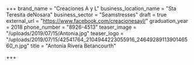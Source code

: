 +++
brand_name = "Creaciones A y L"
business_location_name = "Sta Teresita deNosara"
business_sector = "Seamstresses"
draft = true
external_url = "https://www.facebook.com/creacionesayl/"
graduation_year = 2018
phone_number = "8926-4513"
teaser_image = "/uploads/2019/07/15/Antonia.jpg"
teaser_logo = "/uploads/2019/07/15/42541764_2104944223055916_2464928911390146560_n.jpg"
title = "Antonia Rivera Betancourth"

+++
